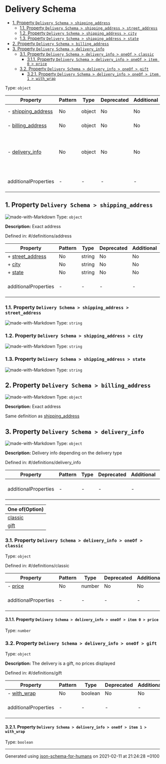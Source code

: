 # Delivery Schema

- [1. Property `Delivery Schema > shipping_address`](#shipping_address)
  - [1.1. Property `Delivery Schema > shipping_address > street_address`](#shipping_address_street_address)
  - [1.2. Property `Delivery Schema > shipping_address > city`](#shipping_address_city)
  - [1.3. Property `Delivery Schema > shipping_address > state`](#shipping_address_state)
- [2. Property `Delivery Schema > billing_address`](#billing_address)
- [3. Property `Delivery Schema > delivery_info`](#delivery_info)
  - [3.1. Property `Delivery Schema > delivery_info > oneOf > classic`](#delivery_info_oneOf_i0)
    - [3.1.1. Property `Delivery Schema > delivery_info > oneOf > item 0 > price`](#delivery_info_oneOf_i0_price)
  - [3.2. Property `Delivery Schema > delivery_info > oneOf > gift`](#delivery_info_oneOf_i1)
    - [3.2.1. Property `Delivery Schema > delivery_info > oneOf > item 1 > with_wrap`](#delivery_info_oneOf_i1_with_wrap)

Type: `object`

| Property | Pattern | Type | Deprecated | Additional | Description |
| -------- | ------- | ---- | ---------- | ---------- | ----------- |
|-  [shipping_address](#shipping_address)|No|object|No| No|Exact address|
|-  [billing_address](#billing_address)|No|object|No| No|Exact address|
|-  [delivery_info](#delivery_info)|No|object|No| No|Delivery info depending on the delivery type|
  | additionalProperties | - | - | - | - |  [![made-with-Markdown](https://img.shields.io/badge/Any%20type-allowed-green)](# "Additional Properties of any type are allowed.") | - |        

## <a name="shipping_address"></a>1. Property `Delivery Schema > shipping_address`

![made-with-Markdown](https://img.shields.io/badge/Optional-yellow)
Type: `object`

**Description:** Exact address

Defined in: #/definitions/address

| Property | Pattern | Type | Deprecated | Additional | Description |
| -------- | ------- | ---- | ---------- | ---------- | ----------- |
|+  [street_address](#shipping_address_street_address)|No|string|No| No|-|
|+  [city](#shipping_address_city)|No|string|No| No|-|
|+  [state](#shipping_address_state)|No|string|No| No|-|
  | additionalProperties | - | - | - | - |  [![made-with-Markdown](https://img.shields.io/badge/Any%20type-allowed-green)](# "Additional Properties of any type are allowed.") | - |        

### <a name="shipping_address_street_address"></a>1.1. Property `Delivery Schema > shipping_address > street_address`

![made-with-Markdown](https://img.shields.io/badge/Required-blue)
Type: `string`

### <a name="shipping_address_city"></a>1.2. Property `Delivery Schema > shipping_address > city`

![made-with-Markdown](https://img.shields.io/badge/Required-blue)
Type: `string`

### <a name="shipping_address_state"></a>1.3. Property `Delivery Schema > shipping_address > state`

![made-with-Markdown](https://img.shields.io/badge/Required-blue)
Type: `string`

## <a name="billing_address"></a>2. Property `Delivery Schema > billing_address`

![made-with-Markdown](https://img.shields.io/badge/Optional-yellow)
Type: `object`

**Description:** Exact address

Same definition as [shipping_address](#shipping_address)

## <a name="delivery_info"></a>3. Property `Delivery Schema > delivery_info`

![made-with-Markdown](https://img.shields.io/badge/Optional-yellow)
Type: `object`

**Description:** Delivery info depending on the delivery type

Defined in: #/definitions/delivery_info

| Property | Pattern | Type | Deprecated | Additional | Description |
| -------- | ------- | ---- | ---------- | ---------- | ----------- |
  | additionalProperties | - | - | - | - |  [![made-with-Markdown](https://img.shields.io/badge/Any%20type-allowed-green)](# "Additional Properties of any type are allowed.") | - |        

| One of(Option) | 
| ---- |
| [classic](#delivery_info_oneOf_i0) |
| [gift](#delivery_info_oneOf_i1) |
### <a name="delivery_info_oneOf_i0"></a>3.1. Property `Delivery Schema > delivery_info > oneOf > classic`
Type: `object`

Defined in: #/definitions/classic

| Property | Pattern | Type | Deprecated | Additional | Description |
| -------- | ------- | ---- | ---------- | ---------- | ----------- |
|-  [price](#delivery_info_oneOf_i0_price)|No|number|No| No|-|
  | additionalProperties | - | - | - | - |  [![made-with-Markdown](https://img.shields.io/badge/Any%20type-allowed-green)](# "Additional Properties of any type are allowed.") | - |        

#### <a name="delivery_info_oneOf_i0_price"></a>3.1.1. Property `Delivery Schema > delivery_info > oneOf > item 0 > price`

Type: `number`

### <a name="delivery_info_oneOf_i1"></a>3.2. Property `Delivery Schema > delivery_info > oneOf > gift`
Type: `object`

**Description:** The delivery is a gift, no prices displayed

Defined in: #/definitions/gift

| Property | Pattern | Type | Deprecated | Additional | Description |
| -------- | ------- | ---- | ---------- | ---------- | ----------- |
|-  [with_wrap](#delivery_info_oneOf_i1_with_wrap)|No|boolean|No| No|-|
  | additionalProperties | - | - | - | - |  [![made-with-Markdown](https://img.shields.io/badge/Any%20type-allowed-green)](# "Additional Properties of any type are allowed.") | - |        

#### <a name="delivery_info_oneOf_i1_with_wrap"></a>3.2.1. Property `Delivery Schema > delivery_info > oneOf > item 1 > with_wrap`

Type: `boolean`

----------------------------------------------------------------------------------------------------------------------------
Generated using [json-schema-for-humans](https://github.com/coveooss/json-schema-for-humans) on 2021-02-11 at 21:24:28 +0100